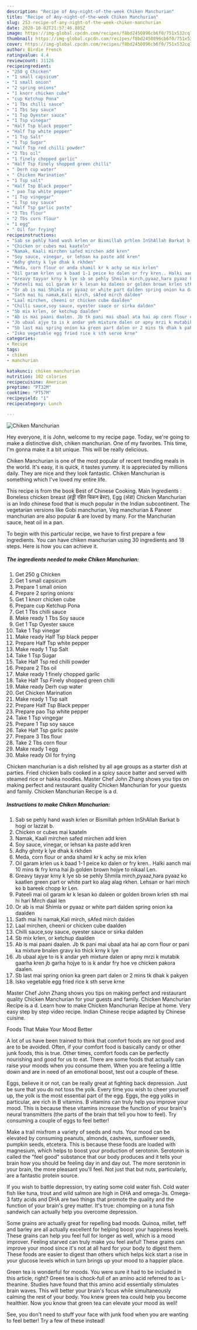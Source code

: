 ```yaml
---
description: "Recipe of Any-night-of-the-week Chiken Manchurian"
title: "Recipe of Any-night-of-the-week Chiken Manchurian"
slug: 253-recipe-of-any-night-of-the-week-chiken-manchurian
date: 2020-10-02T21:57:46.805Z
image: https://img-global.cpcdn.com/recipes/f8bd2450896cb6f0/751x532cq70/chiken-manchurian-recipe-main-photo.jpg
thumbnail: https://img-global.cpcdn.com/recipes/f8bd2450896cb6f0/751x532cq70/chiken-manchurian-recipe-main-photo.jpg
cover: https://img-global.cpcdn.com/recipes/f8bd2450896cb6f0/751x532cq70/chiken-manchurian-recipe-main-photo.jpg
author: Birdie French
ratingvalue: 4.4
reviewcount: 31126
recipeingredient:
- "250 g Chicken"
- "1 small capsicum"
- "1 small onion"
- "2 spring onions"
- "1 knorr chicken cube"
- "cup Ketchup Pona"
- "1 Tbs chilli sauce"
- "1 Tbs Soy sauce"
- "1 Tsp Oyester sauce"
- "1 Tsp vinegar"
- "Half Tsp black pepper"
- "Half Tsp white pepper"
- "1 Tsp Salt"
- "1 Tsp Sugar"
- "Half Tsp red chilli powder"
- "2 Tbs oil"
- "1 finely chopped garlic"
- "Half Tsp Finely shopped green chilli"
- " Derh cup water"
- " Chicken Marination"
- "1 Tsp salt"
- "Half Tsp Black pepper"
- " pao Tsp white pepper"
- "1 Tsp vingegar"
- "1 Tsp soy sauce"
- "Half Tsp garlic paste"
- "3 Tbs flour"
- "2 Tbs corn flour"
- "1 egg"
- " Oil for frying"
recipeinstructions:
- "Sab se pehly hand wash krlen or Bismillah prhlen InShAllah Barkat b hogi or lazzat b."
- "Chicken or cubes mai kaateln"
- "Namak, Kaali mirchen safed mirchen add kren"
- "Soy sauce, vinegar, or lehsan ka paste add kren"
- "Adhy ghnty k lye dhak k rkhden"
- "Meda, corn flour or anda shamil kr k achy se mix krlen"
- "Oil garam krlen us k baad 1-1 peice ko dalen or fry kren.. Halki aanch mai 10 mins tk fry krna hai jb golden brown hojye to nikaal Len."
- "Greavy tayyar krny k lye sb se pehly Shmila mirch,pyaaz,hara pyaaz ko kaatlen green part or white part ko alag alag rkhen. Lehsan or hari mirch ko b bareek chopp kr Len."
- "Pateeli mai oil garam kr k lesan ko daleen or golden brown krlen sth mai hi hari Mirch daal len"
- "Or ab is mai Shimla or pyaaz or white part dalden spring onion ka daalden"
- "Sath mai hi namak,Kali mirch, sAfed mirch dalden"
- "Laal mirchen, cheeni or chicken cube daalden"
- "Chilli sauce,soy sauce, oyester sauce or sirka dalden"
- "Sb mix krlen, or ketchup daalden"
- "Ab is mai paani daalen. Jb tk pani mai ubaal ata hai ap corn flour or pani ka mixture bnalen gravy ko thick krny k lye"
- "Jb ubaal ajye to is k andar yeh mixture dalen or apny mrzi k mutabik gaarha kren jb garha hojye to is k andar fry hoe ve chicken pakora daalen."
- "Sb last mai spring onion ka green part dalen or 2 mins tk dhak k pakyen"
- "Isko vegetable egg fried rice k sth serve krne"
categories:
- Recipe
tags:
- chiken
- manchurian

katakunci: chiken manchurian 
nutrition: 102 calories
recipecuisine: American
preptime: "PT32M"
cooktime: "PT57M"
recipeyield: "1"
recipecategory: Lunch

---
```



![Chiken Manchurian](https://img-global.cpcdn.com/recipes/f8bd2450896cb6f0/751x532cq70/chiken-manchurian-recipe-main-photo.jpg)

Hey everyone, it is John, welcome to my recipe page. Today, we're going to make a distinctive dish, chiken manchurian. One of my favorites. This time, I'm gonna make it a bit unique. This will be really delicious.

Chiken Manchurian is one of the most popular of recent trending meals in the world. It's easy, it is quick, it tastes yummy. It is appreciated by millions daily. They are nice and they look fantastic. Chiken Manchurian is something which I've loved my entire life.

This recipe is from the book Best of Chinese Cooking. Main Ingredients : Boneless chicken breast (हड्डी रहित चिकन ब्रेस्ट), Egg (अंडा) Chicken Manchurian is an Indo chinese food that is much popular in the Indian subcontinent. The vegetarian versions like Gobi manchurian, Veg manchurian &amp; Paneer manchurian are also popular &amp; are loved by many. For the Manchurian sauce, heat oil in a pan.


To begin with this particular recipe, we have to first prepare a few ingredients. You can have chiken manchurian using 30 ingredients and 18 steps. Here is how you can achieve it.

<!--inarticleads1-->

##### The ingredients needed to make Chiken Manchurian:

1. Get 250 g Chicken
1. Get 1 small capsicum
1. Prepare 1 small onion
1. Prepare 2 spring onions
1. Get 1 knorr chicken cube
1. Prepare cup Ketchup Pona
1. Get 1 Tbs chilli sauce
1. Make ready 1 Tbs Soy sauce
1. Get 1 Tsp Oyester sauce
1. Take 1 Tsp vinegar
1. Make ready Half Tsp black pepper
1. Prepare Half Tsp white pepper
1. Make ready 1 Tsp Salt
1. Take 1 Tsp Sugar
1. Take Half Tsp red chilli powder
1. Prepare 2 Tbs oil
1. Make ready 1 finely chopped garlic
1. Take Half Tsp Finely shopped green chilli
1. Make ready  Derh cup water
1. Get  Chicken Marination
1. Make ready 1 Tsp salt
1. Prepare Half Tsp Black pepper
1. Prepare  pao Tsp white pepper
1. Take 1 Tsp vingegar
1. Prepare 1 Tsp soy sauce
1. Take Half Tsp garlic paste
1. Prepare 3 Tbs flour
1. Take 2 Tbs corn flour
1. Make ready 1 egg
1. Make ready  Oil for frying


Chicken manchurian is a dish relished by all age groups as a starter dish at parties. Fried chicken balls cooked in a spicy sauce batter and served with steamed rice or hakka noodles. Master Chef John Zhang shows you tips on making perfect and restaurant quality Chicken Manchurian for your guests and family. Chicken Manchurian Recipe is a d. 

<!--inarticleads2-->

##### Instructions to make Chiken Manchurian:

1. Sab se pehly hand wash krlen or Bismillah prhlen InShAllah Barkat b hogi or lazzat b.
1. Chicken or cubes mai kaateln
1. Namak, Kaali mirchen safed mirchen add kren
1. Soy sauce, vinegar, or lehsan ka paste add kren
1. Adhy ghnty k lye dhak k rkhden
1. Meda, corn flour or anda shamil kr k achy se mix krlen
1. Oil garam krlen us k baad 1-1 peice ko dalen or fry kren.. Halki aanch mai 10 mins tk fry krna hai jb golden brown hojye to nikaal Len.
1. Greavy tayyar krny k lye sb se pehly Shmila mirch,pyaaz,hara pyaaz ko kaatlen green part or white part ko alag alag rkhen. Lehsan or hari mirch ko b bareek chopp kr Len.
1. Pateeli mai oil garam kr k lesan ko daleen or golden brown krlen sth mai hi hari Mirch daal len
1. Or ab is mai Shimla or pyaaz or white part dalden spring onion ka daalden
1. Sath mai hi namak,Kali mirch, sAfed mirch dalden
1. Laal mirchen, cheeni or chicken cube daalden
1. Chilli sauce,soy sauce, oyester sauce or sirka dalden
1. Sb mix krlen, or ketchup daalden
1. Ab is mai paani daalen. Jb tk pani mai ubaal ata hai ap corn flour or pani ka mixture bnalen gravy ko thick krny k lye
1. Jb ubaal ajye to is k andar yeh mixture dalen or apny mrzi k mutabik gaarha kren jb garha hojye to is k andar fry hoe ve chicken pakora daalen.
1. Sb last mai spring onion ka green part dalen or 2 mins tk dhak k pakyen
1. Isko vegetable egg fried rice k sth serve krne


Master Chef John Zhang shows you tips on making perfect and restaurant quality Chicken Manchurian for your guests and family. Chicken Manchurian Recipe is a d. Learn how to make Chicken Manchurian Recipe at home. Very easy step by step video recipe. Indian Chinese recipe adapted by Chinese cuisine. 

Foods That Make Your Mood Better


A lot of us have been trained to think that comfort foods are not good and are to be avoided. Often, if your comfort food is basically candy or other junk foods, this is true. Other times, comfort foods can be perfectly nourishing and good for us to eat. There are some foods that actually can raise your moods when you consume them. When you are feeling a little down and are in need of an emotional boost, test out a couple of these.

Eggs, believe it or not, can be really great at fighting back depression. Just be sure that you do not toss the yolk. Every time you wish to cheer yourself up, the yolk is the most essential part of the egg. Eggs, the egg yolks in particular, are rich in B vitamins. B vitamins can truly help you improve your mood. This is because these vitamins increase the function of your brain's neural transmitters (the parts of the brain that tell you how to feel). Try consuming a couple of eggs to feel better!

Make a trail mixfrom a variety of seeds and nuts. Your mood can be elevated by consuming peanuts, almonds, cashews, sunflower seeds, pumpkin seeds, etcetera. This is because these foods are loaded with magnesium, which helps to boost your production of serotonin. Serotonin is called the "feel good" substance that our body produces and it tells your brain how you should be feeling day in and day out. The more serotonin in your brain, the more pleasant you'll feel. Not just that but nuts, particularly, are a fantastic protein source.

If you wish to battle depression, try eating some cold water fish. Cold water fish like tuna, trout and wild salmon are high in DHA and omega-3s. Omega-3 fatty acids and DHA are two things that promote the quality and the function of your brain's grey matter. It's true: chomping on a tuna fish sandwich can actually help you overcome depression. 

Some grains are actually great for repelling bad moods. Quinoa, millet, teff and barley are all actually excellent for helping boost your happiness levels. These grains can help you feel full for longer as well, which is a mood improver. Feeling starved can truly make you feel awful! These grains can improve your mood since it's not at all hard for your body to digest them. These foods are easier to digest than others which helps kick start a rise in your glucose levels which in turn brings up your mood to a happier place.

Green tea is wonderful for moods. You were sure it had to be included in this article, right? Green tea is chock-full of an amino acid referred to as L-theanine. Studies have found that this amino acid essentially stimulates brain waves. This will better your brain's focus while simultaneously calming the rest of your body. You knew green tea could help you become healthier. Now you know that green tea can elevate your mood as well!

See, you don't need to stuff your face with junk food when you are wanting to feel better! Try a few of these instead!

